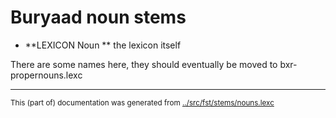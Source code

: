 # Buryaad noun stems

 * **LEXICON Noun ** the lexicon itself

There are some names here, they should eventually
be moved to bxr-propernouns.lexc










* * *
<small>This (part of) documentation was generated from [../src/fst/stems/nouns.lexc](http://github.com/giellalt/lang-bxr/blob/main/../src/fst/stems/nouns.lexc)</small>